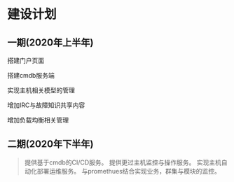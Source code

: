 建设计划
===
## 一期(2020年上半年)
搭建门户页面

搭建cmdb服务端

实现主机相关模型的管理

增加IRC与故障知识共享内容

增加负载均衡相关管理
## 二期(2020年下半年)
> 提供基于cmdb的CI/CD服务。
> 提供更过主机监控与操作服务。
> 实现主机自动化部署运维服务。
> 与promethues结合实现业务，群集与模块的监控。



